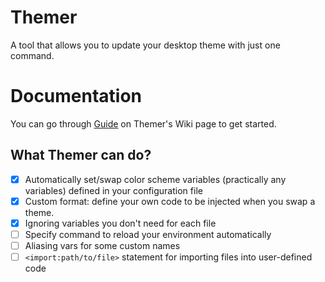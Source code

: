 # Themer 
A tool that allows you to update your desktop theme with just one command.

# Documentation
You can go through [Guide](https://gitlab.com/themer-cli/themer/-/wikis/home) on Themer's Wiki page to get started.

## What Themer can do?
- [X] Automatically set/swap color scheme variables (practically any variables) defined in your configuration file
- [X] Custom format: define your own code to be injected when you swap a theme.
- [X] Ignoring variables you don't need for each file
- [ ] Specify command to reload your environment automatically
- [ ] Aliasing vars for some custom names 
- [ ] `<import:path/to/file>` statement for importing files into user-defined code
